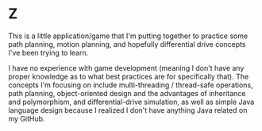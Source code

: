 # Z

This is a little application/game that I'm putting together to practice some
path planning, motion planning, and hopefully differential drive concepts I've
been trying to learn.

I have no experience with game development (meaning I don't have any proper
knowledge as to what best practices are for specifically that). The concepts
I'm focusing on include multi-threading / thread-safe operations, path planning,
object-oriented design and the advantages of inheritance and polymorphism, and
differential-drive simulation, as well as simple Java language design because I
realized I don't have anything Java related on my GitHub.